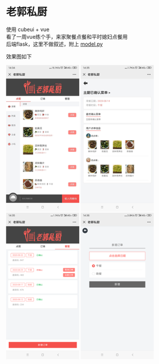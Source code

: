 # 老郭私厨

使用 cubeui + vue  
看了一周vue练个手，来家聚餐点餐和平时媳妇点餐用  
后端flask，这里不做叙述，附上 [model.py](model.py)

效果图如下  

<img src="images/1.jpeg" width="200"/> <img src="images/3.jpeg" width="200"/> <img src="images/4.png" width="200"/> <img src="images/5.png" width="200"/>
